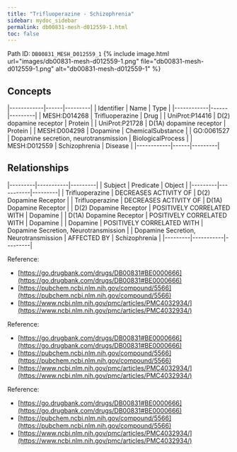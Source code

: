 ```yaml
---
title: "Trifluoperazine - Schizophrenia"
sidebar: mydoc_sidebar
permalink: db00831-mesh-d012559-1.html
toc: false 
---
```



Path ID: `DB00831_MESH_D012559_1`
{% include image.html url="images/db00831-mesh-d012559-1.png" file="db00831-mesh-d012559-1.png" alt="db00831-mesh-d012559-1" %}

## Concepts

|------------|------|---------|
| Identifier | Name | Type    |
|------------|------|---------|
| MESH:D014268 | Trifluoperazine | Drug |
| UniProt:P14416 | D(2) dopamine receptor | Protein |
| UniProt:P21728 | D(1A) dopamine receptor | Protein |
| MESH:D004298 | Dopamine | ChemicalSubstance |
| GO:0061527 | Dopamine secretion, neurotransmission | BiologicalProcess |
| MESH:D012559 | Schizophrenia | Disease |
|------------|------|---------|

## Relationships

|---------|-----------|---------|
| Subject | Predicate | Object  |
|---------|-----------|---------|
| Trifluoperazine | DECREASES ACTIVITY OF | D(2) Dopamine Receptor |
| Trifluoperazine | DECREASES ACTIVITY OF | D(1A) Dopamine Receptor |
| D(2) Dopamine Receptor | POSITIVELY CORRELATED WITH | Dopamine |
| D(1A) Dopamine Receptor | POSITIVELY CORRELATED WITH | Dopamine |
| Dopamine | POSITIVELY CORRELATED WITH | Dopamine Secretion, Neurotransmission |
| Dopamine Secretion, Neurotransmission | AFFECTED BY | Schizophrenia |
|---------|-----------|---------|

Reference: 
  - [https://go.drugbank.com/drugs/DB00831#BE0000666](https://go.drugbank.com/drugs/DB00831#BE0000666)
  - [https://pubchem.ncbi.nlm.nih.gov/compound/5566](https://pubchem.ncbi.nlm.nih.gov/compound/5566)
  - [https://www.ncbi.nlm.nih.gov/pmc/articles/PMC4032934/](https://www.ncbi.nlm.nih.gov/pmc/articles/PMC4032934/)

Reference: 
  - [https://go.drugbank.com/drugs/DB00831#BE0000666](https://go.drugbank.com/drugs/DB00831#BE0000666)
  - [https://pubchem.ncbi.nlm.nih.gov/compound/5566](https://pubchem.ncbi.nlm.nih.gov/compound/5566)
  - [https://www.ncbi.nlm.nih.gov/pmc/articles/PMC4032934/](https://www.ncbi.nlm.nih.gov/pmc/articles/PMC4032934/)

Reference: 
  - [https://go.drugbank.com/drugs/DB00831#BE0000666](https://go.drugbank.com/drugs/DB00831#BE0000666)
  - [https://pubchem.ncbi.nlm.nih.gov/compound/5566](https://pubchem.ncbi.nlm.nih.gov/compound/5566)
  - [https://www.ncbi.nlm.nih.gov/pmc/articles/PMC4032934/](https://www.ncbi.nlm.nih.gov/pmc/articles/PMC4032934/)
